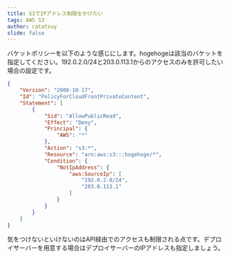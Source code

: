 ```yaml
---
title: S3でIPアドレス制限をかけたい
tags: AWS S3
author: catatsuy
slide: false
---
```

バケットポリシーを以下のような感じにします。hogehogeは該当のバケットを指定してください。192.0.2.0/24と203.0.113.1からのアクセスのみを許可したい場合の設定です。

```json
{
    "Version": "2008-10-17",
    "Id": "PolicyForCloudFrontPrivateContent",
    "Statement": [
        {
            "Sid": "AllowPublicRead",
            "Effect": "Deny",
            "Principal": {
                "AWS": "*"
            },
            "Action": "s3:*",
            "Resource": "arn:aws:s3:::hogehoge/*",
            "Condition": {
                "NotIpAddress": {
                    "aws:SourceIp": [
                        "192.0.2.0/24",
                        "203.0.113.1"
                    ]
                }
            }
        }
    ]
}
```

気をつけないといけないのはAPI経由でのアクセスも制限される点です。デプロイサーバーを用意する場合はデプロイサーバーのIPアドレスも指定しましょう。

